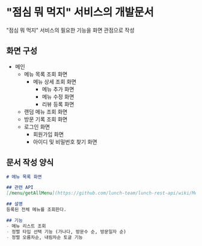# "점심 뭐 먹지" 서비스의 개발문서
"점심 뭐 먹지" 서비스의 필요한 기능을 화면 관점으로 작성

## 화면 구성
- 메인
  - 메뉴 목록 조회 화면
    - 메뉴 상세 조회 화면
      - 메뉴 추가 화면
      - 메뉴 수정 화면 
      - 리뷰 등록 화면
  - 랜덤 메뉴 조회 화면
  - 방문 기록 조회 화면
  - 로그인 화면
    - 회원가입 화면
    - 아이디 및 비밀번호 찾기 화면

## 문서 작성 양식 
```md
# 메뉴 목록 화면

## 관련 API
[/menu/getAllMenu](https://github.com/lunch-team/lunch-rest-api/wiki/Menu#모든-메뉴-조회)

## 설명
등록된 전체 메뉴를 조회한다.

## 기능
- 메뉴 리스트 조회
- 정렬 타입 선택 기능 (가나다, 방문수 순, 방문일자 순)
- 정렬 오름차순, 내림차순 토글 기능
```
